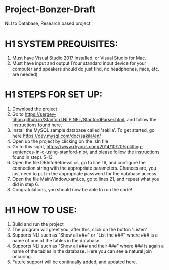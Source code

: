 # Project-Bonzer-Draft

NLI to Database, Research based project

# H1 SYSTEM PREQUISITES:

1. Must have Visual Studio 2017 installed, or Visual Studio for Mac.
2. Must have input and output (Your standard input device for your computer and speakers should do just find, no headphones, mics, etc. are needed)

# H1 STEPS FOR SET UP:

1. Download the project
2. Go to https://sergey-tihon.github.io/Stanford.NLP.NET/StanfordParser.html, and follow the instructions found here.
3. Install the MySQL sample database called 'sakila'. To get started, go here https://dev.mysql.com/doc/sakila/en/
4. Open up the project by clicking on the .sln file
5. Go to this sight, https://www.rhyous.com/2014/10/20/splitting-sentences-in-c-using-stanford-nlp/, and please follow the instructions found in steps 5-13
6. Open the file DBInfoRetrieval.cs, go to line 16, and configure the connection string with the appropriate parameters. Chances are, you just need to put in the appropriate password for the database access.
7. Open the file MainWindow.xaml.cs, go to lines 21, and repeat what you did in step 6.
8. Congratulations, you should now be able to run the code!

# H1 HOW TO USE:

1. Build and run the project
2. The program will greet you, after this, click on the button 'Listen'
3. Supports NLI such as "Show all ###" or "List the ###" where ### is a name of one of the tables in the database.
4. Supports NLI such as "Show all ### and their ###" where ### is again a name of the tables in the database. Here you can see a natural join occuring.
5. Future support will be continually added, and updated here.

